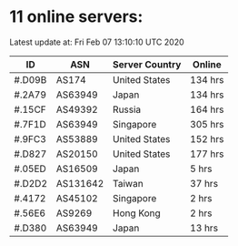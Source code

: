 # 11 online servers:

Latest update at: Fri Feb 07 13:10:10 UTC 2020

| ID | ASN | Server Country | Online |
| -- | --- | -------------- | ------ |
| #.D09B | AS174 | United States | 134 hrs |
| #.2A79 | AS63949 | Japan | 134 hrs |
| #.15CF | AS49392 | Russia | 164 hrs |
| #.7F1D | AS63949 | Singapore | 305 hrs |
| #.9FC3 | AS53889 | United States | 152 hrs |
| #.D827 | AS20150 | United States | 177 hrs |
| #.05ED | AS16509 | Japan | 5 hrs |
| #.D2D2 | AS131642 | Taiwan | 37 hrs |
| #.4172 | AS45102 | Singapore | 2 hrs |
| #.56E6 | AS9269 | Hong Kong | 2 hrs |
| #.D380 | AS63949 | Japan | 13 hrs |


